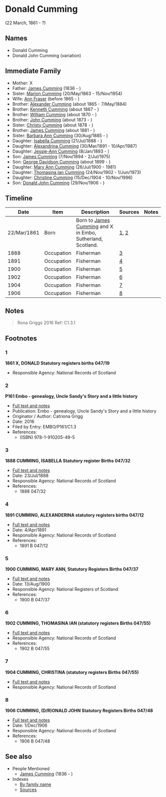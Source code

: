 ﻿---
layout: person
subject_key: i20465544
permalink: /people/i20465544
---

# Donald Cumming
(22 March, 1861 - ?)

## Names

* Donald Cumming
* Donald John Cumming (variation)

## Immediate Family

* Mother: X
* Father: [James Cumming](./@i66384942@-james-cumming-b1836-d.md) (1836 - )
* Sister: [Marion Cumming](./@i59851647@-marion-cumming-b1863-5-20-d1954-11-15.md) (20/May/1863 - 15/Nov/1954)
* Wife: [Ann Fraser](./@i70425788@-ann-fraser-b1865-d.md) (before 1865 - )
* Brother: [Alexander Cumming](./@i7306221@-alexander-cumming-b1865-d1884-5-7.md) (about 1865 - 7/May/1884)
* Brother: [Kenneth Cumming](./@i14447152@-kenneth-cumming-b1867-d.md) (about 1867 - )
* Brother: [William Cumming](./@i10016098@-william-cumming-b1870-d.md) (about 1870 - )
* Brother: [John Cumming](./@i87723702@-john-cumming-b1873-d.md) (about 1873 - )
* Sister: [Christy Cumming](./@i94377968@-christy-cumming-b1878-d.md) (about 1878 - )
* Brother: [James Cumming](./@i64418166@-james-cumming-b1881-d.md) (about 1881 - )
* Sister: [Barbara Ann Cumming](./@i57039529@-barbara-ann-cumming-b1885-8-30-d.md) (30/Aug/1885 - )
* Daughter: [Isabella Cumming](./@i84684994@-isabella-cumming-b1888-7-21-d.md) (21/Jul/1888 - )
* Daughter: [Alexandrina Cumming](./@i57186713@-alexandrina-cumming-b1891-3-30-d1987-4-10.md) (30/Mar/1891 - 10/Apr/1987)
* Daughter: [Jessie-Ann Cumming](./@i66222886@-jessie-ann-cumming-b1893-1-8-d.md) (8/Jan/1893 - )
* Son: [James Cumming](./@i492889@-james-cumming-b1894-11-7-d1975-7-2.md) (7/Nov/1894 - 2/Jul/1975)
* Son: [George Davidson Cumming](./@i13773669@-george-davidson-cumming-b1899-d.md) (about 1899 - )
* Daughter: [Mary Ann Cumming](./@i48241984@-mary-ann-cumming-b1900-7-26-d1981.md) (26/Jul/1900 - 1981)
* Daughter: [Thomasina Ian Cumming](./@i92241152@-thomasina-ian-cumming-b1902-11-24-d1973-6-1.md) (24/Nov/1902 - 1/Jun/1973)
* Daughter: [Christine Cumming](./@i24328630@-christine-cumming-b1904-12-15-d1996-11-10.md) (15/Dec/1904 - 10/Nov/1996)
* Son: [Donald John Cumming](./@i22331378@-donald-john-cumming-b1906-11-29-d.md) (29/Nov/1906 - )

## Timeline

Date | Item | Description | Sources | Notes
---|---|---|---|---
22/Mar/1861 | Born | Born to [James Cumming](./@i66384942@-james-cumming-b1836-d.md) and X in Embo, Sutherland, Scotland. | [1](#1), [2](#2) | 
1888 | Occupation | Fisherman | [3](#3) | 
1891 | Occupation | Fisherman | [4](#4) | 
1900 | Occupation | Fisherman | [5](#5) | 
1902 | Occupation | Fisherman | [6](#6) | 
1904 | Occupation | Fisherman | [7](#7) | 
1906 | Occupation | Fisherman | [8](#8) | 

## Notes

> Rona Griggs 2016 Ref: C1.3.1
>


## Footnotes

### 1

**1861 X, DONALD Statutory registers births 047/19**

* Responsible Agency: National Records of Scotland

### 2

**P161 Embo - genealogy, Uncle Sandy's Story and a little history**

* [Full text and notes](../sources/@s95058656@-p161-embo-genealogy,-uncle-sandy's-story-and-a-little-history.md)
* Publication: Embo - genealogy, Uncle Sandy's Story and a little history
* Originator / Author: Catriona Grigg
* Date: 2016
* Filed by Entry: EMBO/P161/C1.3
* References: 
  * (ISBN) 978-1-910205-49-5

### 3

**1888 CUMMING, ISABELLA Statutory register Births 047/32**

* [Full text and notes](../sources/@s15189539@-1888-cumming,-isabella-statutory-register-births-047-32.md)
* Date: 23/Jul/1888
* Responsible Agency: National Records of Scotland
* References: 
  * 1888 047/32

### 4

**1891 CUMMING, ALEXANDERINA statutory registers births 047/12**

* [Full text and notes](../sources/@s74795264@-1891-cumming,-alexanderina-statutory-registers-births-047-12.md)
* Date: 4/Apr/1891
* Responsible Agency: National Records of Scotland
* References: 
  * 1891 B 047/12

### 5

**1900 CUMMING, MARY ANN, Statutory Registers Births 047/37**

* [Full text and notes](../sources/@s82423595@-1900-cumming,-mary-ann,-statutory-registers-births-047-37.md)
* Date: 13/Aug/1900
* Responsible Agency: National Registers of Scotland
* References: 
  * 1900 B 047/37

### 6

**1902 CUMMING, THOMASINA IAN (statutory registers Births 047/55)**

* [Full text and notes](../sources/@s35066283@-1902-cumming,-thomasina-ian-statutory-registers-births-047-55-.md)
* Responsible Agency: National Records of Scotland
* References: 
  * 1902 B 047/55

### 7

**1904 CUMMING, CHRISTINA (statutory registers Births 047/55)**

* [Full text and notes](../sources/@s54224404@-1904-cumming,-christina-statutory-registers-births-047-55-.md)
* Responsible Agency: National Records of Scotland

### 8

**1906 CUMMING, (D/R)ONALD JOHN Statutory Registers Births 047/48**

* [Full text and notes](../sources/@s10982096@-1906-cumming,-d-r-onald-john-statutory-registers-births-047-48.md)
* Date: 1/Dec/1906
* Responsible Agency: National Records of Scotland
* References: 
  * 1906 B 047/48


## See also

- People Mentioned
  - [James Cumming](./@i66384942@-james-cumming-b1836-d.md) (1836 - )
- Indexes
  - [By family name](../index-by-family-name.md)
  - [Sources](../index-of-sources-by-title.md)

